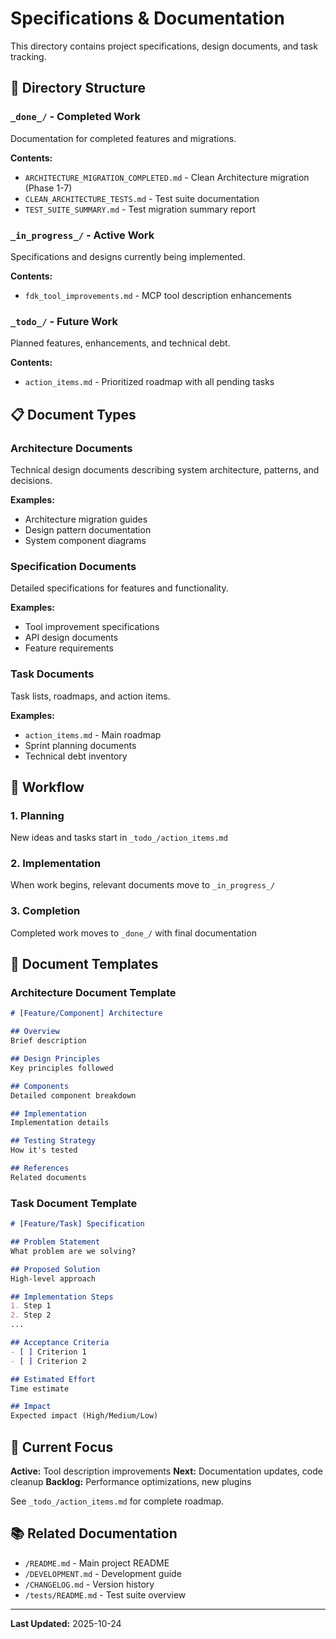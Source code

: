 # Specifications & Documentation

This directory contains project specifications, design documents, and task tracking.

## 📁 Directory Structure

### `_done_/` - Completed Work

Documentation for completed features and migrations.

**Contents:**
- `ARCHITECTURE_MIGRATION_COMPLETED.md` - Clean Architecture migration (Phase 1-7)
- `CLEAN_ARCHITECTURE_TESTS.md` - Test suite documentation
- `TEST_SUITE_SUMMARY.md` - Test migration summary report

### `_in_progress_/` - Active Work

Specifications and designs currently being implemented.

**Contents:**
- `fdk_tool_improvements.md` - MCP tool description enhancements

### `_todo_/` - Future Work

Planned features, enhancements, and technical debt.

**Contents:**
- `action_items.md` - Prioritized roadmap with all pending tasks

## 📋 Document Types

### Architecture Documents
Technical design documents describing system architecture, patterns, and decisions.

**Examples:**
- Architecture migration guides
- Design pattern documentation
- System component diagrams

### Specification Documents
Detailed specifications for features and functionality.

**Examples:**
- Tool improvement specifications
- API design documents
- Feature requirements

### Task Documents
Task lists, roadmaps, and action items.

**Examples:**
- `action_items.md` - Main roadmap
- Sprint planning documents
- Technical debt inventory

## 🔄 Workflow

### 1. Planning
New ideas and tasks start in `_todo_/action_items.md`

### 2. Implementation
When work begins, relevant documents move to `_in_progress_/`

### 3. Completion
Completed work moves to `_done_/` with final documentation

## 📝 Document Templates

### Architecture Document Template

```markdown
# [Feature/Component] Architecture

## Overview
Brief description

## Design Principles
Key principles followed

## Components
Detailed component breakdown

## Implementation
Implementation details

## Testing Strategy
How it's tested

## References
Related documents
```

### Task Document Template

```markdown
# [Feature/Task] Specification

## Problem Statement
What problem are we solving?

## Proposed Solution
High-level approach

## Implementation Steps
1. Step 1
2. Step 2
...

## Acceptance Criteria
- [ ] Criterion 1
- [ ] Criterion 2

## Estimated Effort
Time estimate

## Impact
Expected impact (High/Medium/Low)
```

## 🎯 Current Focus

**Active:** Tool description improvements
**Next:** Documentation updates, code cleanup
**Backlog:** Performance optimizations, new plugins

See `_todo_/action_items.md` for complete roadmap.

## 📚 Related Documentation

- `/README.md` - Main project README
- `/DEVELOPMENT.md` - Development guide
- `/CHANGELOG.md` - Version history
- `/tests/README.md` - Test suite overview

---

**Last Updated:** 2025-10-24
